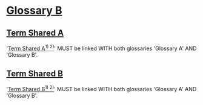 # [Glossary B](#glossary-b)

## [Term Shared A](#term-shared-a)

'[Term Shared A][1][<sup>1)</sup>][1][<sup> 2)</sup>][2]' MUST be linked WITH both glossaries 'Glossary A' AND 'Glossary B'.

## [Term Shared B](#term-shared-b)

'[Term Shared B][3][<sup>1)</sup>][3][<sup> 2)</sup>][4]' MUST be linked WITH both glossaries 'Glossary A' AND 'Glossary B'.

[1]: shared-terms-glossary-a.md#term-shared-a "'Term Shared A' MUST be linked WITH both glossaries 'Glossary A' AND 'Glossary B'."

[2]: shared-terms-glossary-b.md#term-shared-a "'Term Shared A' MUST be linked WITH both glossaries 'Glossary A' AND 'Glossary B'."

[3]: shared-terms-glossary-a.md#term-shared-b "'Term Shared B' MUST be linked WITH both glossaries 'Glossary A' AND 'Glossary B'."

[4]: shared-terms-glossary-b.md#term-shared-b "'Term Shared B' MUST be linked WITH both glossaries 'Glossary A' AND 'Glossary B'."

